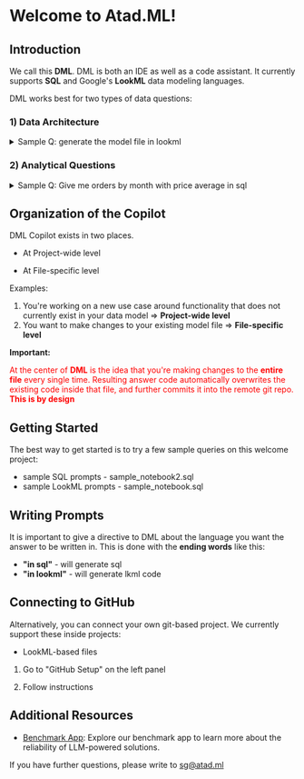 # Welcome to Atad.ML!

## Introduction

We call this **DML**. DML is both an IDE as well as a code assistant. It currently supports **SQL** and Google's **LookML** data modeling languages.

DML works best for two types of data questions:

### 1) Data Architecture

<details> 
<summary>Sample Q: generate the model file in lookml </summary>
	
```	
# ecommerce.model.lkml

include: "users.view.lkml"
include: "orders.view.lkml"
include: "order_items.view.lkml"

explore: users {
  join: orders {
    type: left
    sql_on: ${users.id} = ${orders.user_id} ;;
    relationship: one_to_many
  }
  
  join: order_items {
    type: left
    sql_on: ${users.id} = ${order_items.user_id} ;;
    relationship: one_to_many
  }
}
....
```

</details> 

### 2) Analytical Questions

<details> 
<summary>Sample Q: Give me orders by month with price average in sql</summary>

```
SELECT 
    EXTRACT(MONTH FROM o.created_at) AS month,
    EXTRACT(YEAR FROM o.created_at) AS year,
    AVG(oi.sale_price) AS average_order_price
FROM 
    public.orders o
JOIN 
    public.order_items oi ON o.id = oi.order_id
GROUP BY 
    EXTRACT(MONTH FROM o.created_at), EXTRACT(YEAR FROM o.created_at)
ORDER BY 
    year, month

```

</details> 

## Organization of the Copilot

DML Copilot exists in two places.

- At Project-wide level

- At File-specific level

Examples:
1. You're working on a new use case around functionality that does not currently exist in your data model => **Project-wide level**
2. You want to make changes to your existing model file => **File-specific level**

**Important:**

<span style="color:red;">At the center of **DML** is the idea that you're making changes to the **entire file** every single time. Resulting answer code automatically overwrites the existing code inside that file, and further commits it into the remote git repo. **This is by design**</span>


## Getting Started

The best way to get started is to try a few sample queries on this welcome project:

- sample SQL prompts - sample_notebook2.sql 
- sample LookML prompts - sample_notebook.sql

## Writing Prompts

It is important to give a directive to DML about the language you want the answer to be written in. This is done with the **ending words** like this:
- **"in sql"** - will generate sql
- **"in lookml"** - will generate lkml code


## Connecting to GitHub

Alternatively, you can connect your own git-based project. We currently support these inside projects:
- LookML-based files

1. Go to "GitHub Setup" on the left panel

2. Follow instructions

## Additional Resources

- [Benchmark App](https://llmsql.streamlit.app/): Explore our benchmark app to learn more about the reliability of LLM-powered solutions.

If you have further questions, please write to [sg@atad.ml](mailto:sg@atad.ml)
